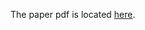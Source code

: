 The paper pdf is located [here](http://www.cs.stanford.edu/~acoates/papers/coatesng_nntot2012.pdf).
